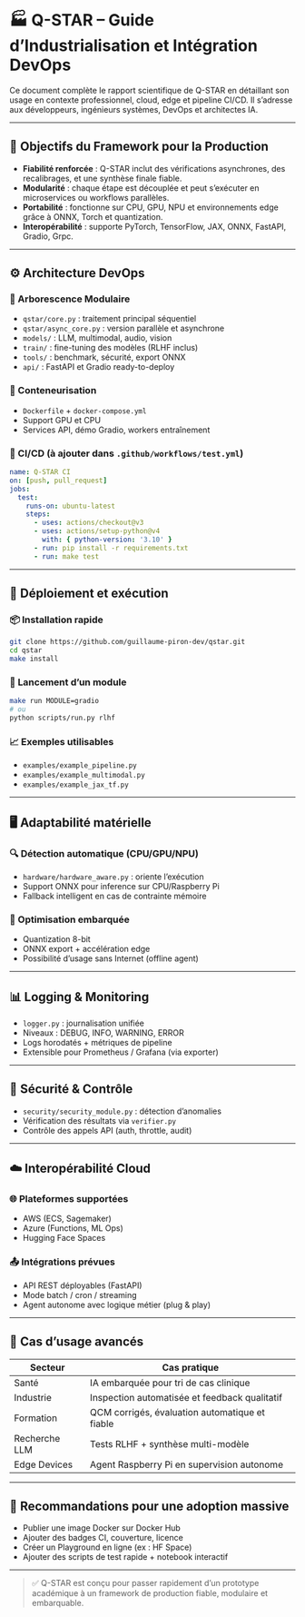 # 🏭 Q-STAR – Guide d’Industrialisation et Intégration DevOps

Ce document complète le rapport scientifique de Q-STAR en détaillant son usage en contexte professionnel, cloud, edge et pipeline CI/CD. Il s’adresse aux développeurs, ingénieurs systèmes, DevOps et architectes IA.

---

## 🚀 Objectifs du Framework pour la Production

- **Fiabilité renforcée** : Q-STAR inclut des vérifications asynchrones, des recalibrages, et une synthèse finale fiable.
- **Modularité** : chaque étape est découplée et peut s’exécuter en microservices ou workflows parallèles.
- **Portabilité** : fonctionne sur CPU, GPU, NPU et environnements edge grâce à ONNX, Torch et quantization.
- **Interopérabilité** : supporte PyTorch, TensorFlow, JAX, ONNX, FastAPI, Gradio, Grpc.

---

## ⚙️ Architecture DevOps

### 📁 Arborescence Modulaire
- `qstar/core.py` : traitement principal séquentiel
- `qstar/async_core.py` : version parallèle et asynchrone
- `models/` : LLM, multimodal, audio, vision
- `train/` : fine-tuning des modèles (RLHF inclus)
- `tools/` : benchmark, sécurité, export ONNX
- `api/` : FastAPI et Gradio ready-to-deploy

### 🐳 Conteneurisation
- `Dockerfile` + `docker-compose.yml`
- Support GPU et CPU
- Services API, démo Gradio, workers entraînement

### 🔁 CI/CD (à ajouter dans `.github/workflows/test.yml`)
```yaml
name: Q-STAR CI
on: [push, pull_request]
jobs:
  test:
    runs-on: ubuntu-latest
    steps:
      - uses: actions/checkout@v3
      - uses: actions/setup-python@v4
        with: { python-version: '3.10' }
      - run: pip install -r requirements.txt
      - run: make test
```

---

## 🧪 Déploiement et exécution

### 📦 Installation rapide
```bash
git clone https://github.com/guillaume-piron-dev/qstar.git
cd qstar
make install
```

### 🚀 Lancement d’un module
```bash
make run MODULE=gradio
# ou
python scripts/run.py rlhf
```

### 📈 Exemples utilisables
- `examples/example_pipeline.py`
- `examples/example_multimodal.py`
- `examples/example_jax_tf.py`

---

## 🖥️ Adaptabilité matérielle

### 🔍 Détection automatique (CPU/GPU/NPU)
- `hardware/hardware_aware.py` : oriente l’exécution
- Support ONNX pour inference sur CPU/Raspberry Pi
- Fallback intelligent en cas de contrainte mémoire

### 🔋 Optimisation embarquée
- Quantization 8-bit
- ONNX export + accélération edge
- Possibilité d’usage sans Internet (offline agent)

---

## 📊 Logging & Monitoring

- `logger.py` : journalisation unifiée
- Niveaux : DEBUG, INFO, WARNING, ERROR
- Logs horodatés + métriques de pipeline
- Extensible pour Prometheus / Grafana (via exporter)

---

## 🔐 Sécurité & Contrôle

- `security/security_module.py` : détection d’anomalies
- Vérification des résultats via `verifier.py`
- Contrôle des appels API (auth, throttle, audit)

---

## ☁️ Interopérabilité Cloud

### 🌐 Plateformes supportées
- AWS (ECS, Sagemaker)
- Azure (Functions, ML Ops)
- Hugging Face Spaces

### 📤 Intégrations prévues
- API REST déployables (FastAPI)
- Mode batch / cron / streaming
- Agent autonome avec logique métier (plug & play)

---

## 🧩 Cas d’usage avancés
| Secteur        | Cas pratique                                       |
|----------------|----------------------------------------------------|
| Santé          | IA embarquée pour tri de cas clinique              |
| Industrie      | Inspection automatisée et feedback qualitatif     |
| Formation      | QCM corrigés, évaluation automatique et fiable     |
| Recherche LLM  | Tests RLHF + synthèse multi-modèle                |
| Edge Devices   | Agent Raspberry Pi en supervision autonome         |

---

## 📍 Recommandations pour une adoption massive
- Publier une image Docker sur Docker Hub
- Ajouter des badges CI, couverture, licence
- Créer un Playground en ligne (ex : HF Space)
- Ajouter des scripts de test rapide + notebook interactif

---

> ✅ Q-STAR est conçu pour passer rapidement d’un prototype académique à un framework de production fiable, modulaire et embarquable.
